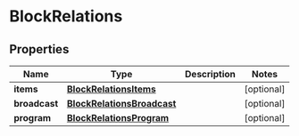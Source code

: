 

# BlockRelations


## Properties

| Name | Type | Description | Notes |
|------------ | ------------- | ------------- | -------------|
|**items** | [**BlockRelationsItems**](BlockRelationsItems.md) |  |  [optional] |
|**broadcast** | [**BlockRelationsBroadcast**](BlockRelationsBroadcast.md) |  |  [optional] |
|**program** | [**BlockRelationsProgram**](BlockRelationsProgram.md) |  |  [optional] |



